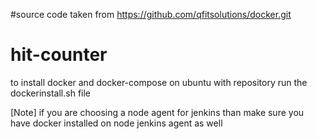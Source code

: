 #source code taken from https://github.com/qfitsolutions/docker.git
# hit-counter

to install docker and docker-compose on ubuntu with repository
 run the dockerinstall.sh file 


[Note]
if you are choosing a node agent for jenkins than  make sure you have docker installed on node jenkins agent as well
